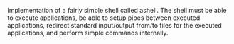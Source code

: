 Implementation of a fairly simple shell called ashell. 
The shell must be able to execute applications, 
be able to setup pipes between executed applications, 
redirect standard input/output from/to files for the executed applications, 
and perform simple commands internally.
